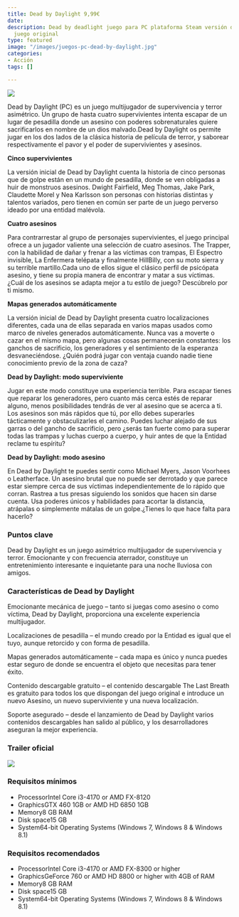 ```yaml
---
title: Dead by Daylight 9,99€
date: 
description: Dead by deadlight juego para PC plataforma Steam versión digital del
  juego original
type: featured
image: "/images/juegos-pc-dead-by-daylight.jpg"
categories:
- Acción
tags: []

---
```

![](/images/pedir-boton-1.png)

Dead by Daylight (PC) es un juego multijugador de supervivencia y terror asimétrico. Un grupo de hasta cuatro supervivientes intenta escapar de un lugar de pesadilla donde un asesino con poderes sobrenaturales quiere sacrificarlos en nombre de un dios malvado.Dead by Daylight os permite jugar en los dos lados de la clásica historia de película de terror, y saborear respectivamente el pavor y el poder de supervivientes y asesinos.

**Cinco supervivientes**

La versión inicial de Dead by Daylight cuenta la historia de cinco personas que de golpe están en un mundo de pesadilla, donde se ven obligadas a huir de monstruos asesinos. Dwight Fairfield, Meg Thomas, Jake Park, Claudette Morel y Nea Karlsson son personas con historias distintas y talentos variados, pero tienen en común ser parte de un juego perverso ideado por una entidad malévola.

**Cuatro asesinos**

Para contrarrestar al grupo de personajes supervivientes, el juego principal ofrece a un jugador valiente una selección de cuatro asesinos. The Trapper, con la habilidad de dañar y frenar a las víctimas con trampas, El Espectro invisible, La Enfermera telépata y finalmente HillBilly, con su moto sierra y su terrible martillo.Cada uno de ellos sigue el clásico perfil de psicópata asesino, y tiene su propia manera de encontrar y matar a sus víctimas. ¿Cuál de los asesinos se adapta mejor a tu estilo de juego? Descúbrelo por ti mismo.

**Mapas generados automáticamente**

La versión inicial de Dead by Daylight presenta cuatro localizaciones diferentes, cada una de ellas separada en varios mapas usados como marco de niveles generados automáticamente. Nunca vas a moverte o cazar en el mismo mapa, pero algunas cosas permanecerán constantes: los ganchos de sacrificio, los generadores y el sentimiento de la esperanza desvaneciéndose. ¿Quién podrá jugar con ventaja cuando nadie tiene conocimiento previo de la zona de caza?

**Dead by Daylight: modo superviviente**

Jugar en este modo constituye una experiencia terrible. Para escapar tienes que reparar los generadores, pero cuanto más cerca estés de reparar alguno, menos posibilidades tendrás de ver al asesino que se acerca a ti. Los asesinos son más rápidos que tú, por ello debes superarles tácticamente y obstaculizarles el camino. Puedes luchar alejado de sus garras o del gancho de sacrificio, pero ¿serás tan fuerte como para superar todas las trampas y luchas cuerpo a cuerpo, y huir antes de que la Entidad reclame tu espíritu?

**Dead by Daylight: modo asesino**

En Dead by Daylight te puedes sentir como Michael Myers, Jason Voorhees o Leatherface. Un asesino brutal que no puede ser derrotado y que parece estar siempre cerca de sus víctimas independientemente de lo rápido que corran. Rastrea a tus presas siguiendo los sonidos que hacen sin darse cuenta. Usa poderes únicos y habilidades para acortar la distancia, atrápalas o simplemente mátalas de un golpe.¿Tienes lo que hace falta para hacerlo?

### Puntos clave

Dead by Daylight es un juego asimétrico multijugador de supervivencia y terror. Emocionante y con frecuencia aterrador, constituye un entretenimiento interesante e inquietante para una noche lluviosa con amigos.

### Características de Dead by Daylight

Emocionante mecánica de juego – tanto si juegas como asesino o como víctima, Dead by Daylight, proporciona una excelente experiencia multijugador.

Localizaciones de pesadilla – el mundo creado por la Entidad es igual que el tuyo, aunque retorcido y con forma de pesadilla.

Mapas generados automáticamente – cada mapa es único y nunca puedes estar seguro de donde se encuentra el objeto que necesitas para tener éxito.

Contenido descargable gratuito – el contenido descargable The Last Breath es gratuito para todos los que dispongan del juego original e introduce un nuevo Asesino, un nuevo superviviente y una nueva localización.

Soporte asegurado – desde el lanzamiento de Dead by Daylight varios contenidos descargables han salido al público, y los desarrolladores aseguran la mejor experiencia.

### Trailer oficial

[![](/images/juegos-pc-dead-by-daylight-trailer.jpg)](https://www.youtube.com/watch?v=JGhIXLO3ul8&t=58s "Trailer")

### Requisitos mínimos

* ProcessorIntel Core i3-4170 or AMD FX-8120
* GraphicsGTX 460 1GB or AMD HD 6850 1GB
* Memory8 GB RAM
* Disk space15 GB
* System64-bit Operating Systems (Windows 7, Windows 8 & Windows 8.1)

### Requisitos recomendados

* ProcessorIntel Core i3-4170 or AMD FX-8300 or higher
* GraphicsGeForce 760 or AMD HD 8800 or higher with 4GB of RAM
* Memory8 GB RAM
* Disk space15 GB
* System64-bit Operating Systems (Windows 7, Windows 8 & Windows 8.1)